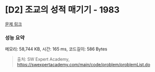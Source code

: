 # [D2] 조교의 성적 매기기 - 1983 

[문제 링크](https://swexpertacademy.com/main/code/problem/problemDetail.do?contestProbId=AV5PwGK6AcIDFAUq) 

### 성능 요약

메모리: 58,744 KB, 시간: 165 ms, 코드길이: 586 Bytes



> 출처: SW Expert Academy, https://swexpertacademy.com/main/code/problem/problemList.do